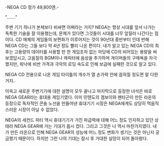 -NEGA CD 정가 49,800엔.- 

"……." 

주변 기기 하나가 본체보다 비싸면 어쩌라는 거지?
NEGA는 항상 시대를 앞서 나가는 독특한 기술을 잘 이용했는데, 문제가 있다면 그것들이 시대를 너무 앞질러 나간다는 점이다.
CD 매체의 게임들의 보편화가 이루어지는 것이 90년대 중반부터 인데 반해 NEGA CD는 그들 보다 약 4년 정도 빨리 나온 편이다.
내가 알고 있는 NEGA CD의 최후는 고용량의 데이터를 사용할 만 한 게임조차 없는 마당에 CD의 비어있는 용량을 써보겠답시고, 고음질의 BGM이나 캐릭터에 음성을 추가하며 게이머들의 구매욕을 자극 했지만, 워낙에 비싼 가격과 극악의 로딩 속도로 인해 보급에 실패한 것으로 알고 있다.

NEGA CD 전용으로 나온 게임 타이틀의 개수가 열 손가락 안에 꼽혀질 정도면 말 다한 거지..

이윽고 새로운 주변기기에 대한 설명이 모두 끝나고 마지막으로 등장한 녀석은 바로 NEGA GEAR라는 휴대용 게임기였다.
이미 민텐도의 겜보이와 펜타곤이 만든 라온의 등장으로 독자적인 콘솔 노선을 만들어낸 휴대기기 시장은 NEGA에게도 상당히 먹음직스러운 시장이 아닐 수 없었다.

NEGA의 세컨드 파티 역시 휴대기기가 가진 파급력에 대해 어느 정도 인지하고 있던 상태라 NEGA GEAR에 거는 기대가 몹시 컸다.
그리고 그것은 나 역시 마찬가지였다.
내가 만든 라온으로 인해 NEGA GEAR의 성능에 어느 정도 변화가 생기는 것은 아닌지 궁금했기 때문이다. 하지만 그런 나의 기대는 잠시 후 거대한 실망이 되어 돌아왔다.